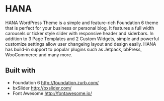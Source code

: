 # HANA
HANA WordPress Theme is a simple and feature-rich Foundation 6 theme that is perfect for your business or personal blog. It features a full width carousels or ticker style slider with responsive header and siderbars. In addition to 3 Page Templates and 2 Custom Widgets, simple and powerful customize settings allow user changeing layout and design easily. HANA has build-in support to popular plugins such as Jetpack, bbPress, WooCommerce and many more.

## Built with

* Foundation 6 http://foundation.zurb.com/
* bxSlider http://bxslider.com/
* Font Awesome http://fontawesome.io/
